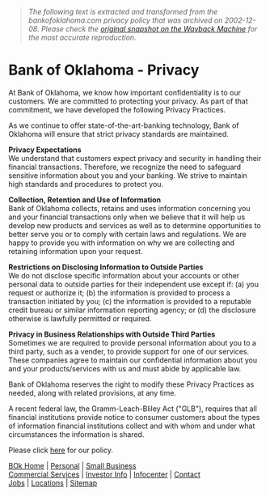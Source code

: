 > *The following text is extracted and transformed from the bankofoklahoma.com privacy policy that was archived on 2002-12-08. Please check the [original snapshot on the Wayback Machine](https://web.archive.org/web/20021208092127id_/http%3A//www.bankofoklahoma.com/privacy.asp) for the most accurate reproduction.*

# Bank of Oklahoma - Privacy

At Bank of Oklahoma, we know how important confidentiality is to our customers. We are committed to protecting your privacy. As part of that commitment, we have developed the following Privacy Practices.

As we continue to offer state-of-the-art-banking technology, Bank of Oklahoma will ensure that strict privacy standards are maintained.

**Privacy Expectations**  
We understand that customers expect privacy and security in handling their financial transactions. Therefore, we recognize the need to safeguard sensitive information about you and your banking. We strive to maintain high standards and procedures to protect you.

**Collection, Retention and Use of Information**  
Bank of Oklahoma collects, retains and uses information concerning you and your financial transactions only when we believe that it will help us develop new products and services as well as to determine opportunities to better serve you or to comply with certain laws and regulations. We are happy to provide you with information on why we are collecting and retaining information upon your request.

**Restrictions on Disclosing Information to Outside Parties**  
We do not disclose specific information about your accounts or other personal data to outside parties for their independent use except if: (a) you request or authorize it; (b) the information is provided to process a transaction initiated by you; (c) the information is provided to a reputable credit bureau or similar information reporting agency; or (d) the disclosure otherwise is lawfully permitted or required.

**Privacy in Business Relationships with Outside Third Parties**  
Sometimes we are required to provide personal information about you to a third party, such as a vender, to provide support for one of our services. These companies agree to maintain our confidential information about you and your products/services with us and must abide by applicable law.

Bank of Oklahoma reserves the right to modify these Privacy Practices as needed, along with related provisions, at any time.

A recent federal law, the Gramm-Leach-Bliley Act ("GLB"), requires that all financial institutions provide notice to consumer customers about the types of information financial institutions collect and with whom and under what circumstances the information is shared. 

Please click [here](https://web.archive.org/web/20021208092127id_/http%3A//www.bankofoklahoma.com/privacy_bok.htm) for our policy. 

[BOk Home](http://www.bankofoklahoma.com/) | [Personal](http://www.bankofoklahoma.com/personal/) | [Small Business](http://www.bankofoklahoma.com/smallbusiness/)  
[Commercial Services](http://www.bankofoklahoma.com/commercial/) | [Investor Info](http://www.bankofoklahoma.com/investor/) | [Infocenter](http://www.bankofoklahoma.com/infocenter/) | [Contact](https://www.bankofoklahoma.com/contact/)  
[Jobs](http://www.bankofoklahoma.com/employment/) | [Locations](http://www.vicinity.com/bankofok/startprx.hm) | [Sitemap](https://web.archive.org/sitemap)   

